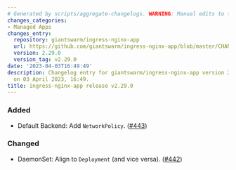 ```yaml
---
# Generated by scripts/aggregate-changelogs. WARNING: Manual edits to this files will be overwritten.
changes_categories:
- Managed Apps
changes_entry:
  repository: giantswarm/ingress-nginx-app
  url: https://github.com/giantswarm/ingress-nginx-app/blob/master/CHANGELOG.md#2290---2023-04-03
  version: 2.29.0
  version_tag: v2.29.0
date: '2023-04-03T16:49:49'
description: Changelog entry for giantswarm/ingress-nginx-app version 2.29.0, published
  on 03 April 2023, 16:49.
title: ingress-nginx-app release v2.29.0
---
```


### Added
- Default Backend: Add `NetworkPolicy`. ([#443](https://github.com/giantswarm/ingress-nginx-app/pull/443))
### Changed
- DaemonSet: Align to `Deployment` (and vice versa). ([#442](https://github.com/giantswarm/ingress-nginx-app/pull/442))
